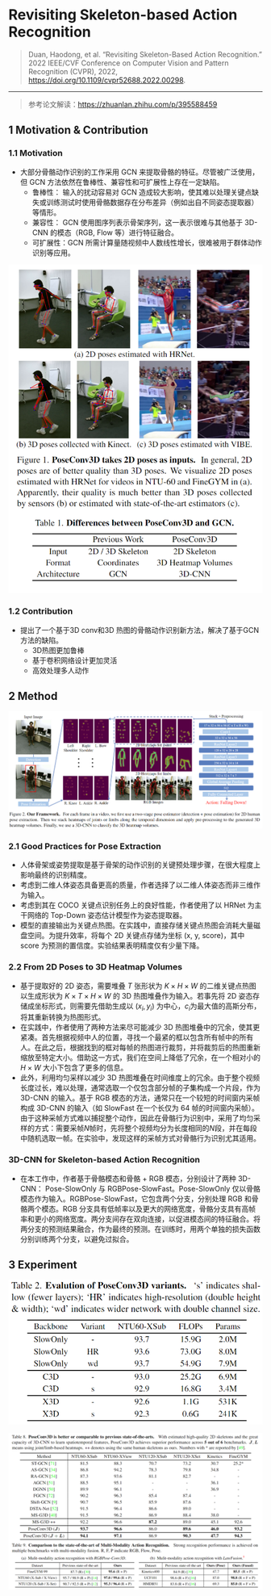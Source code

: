 # Revisiting Skeleton-based Action Recognition

> Duan, Haodong, et al. “Revisiting Skeleton-Based Action Recognition.” 2022 IEEE/CVF Conference on Computer Vision and Pattern Recognition (CVPR), 2022, <https://doi.org/10.1109/cvpr52688.2022.00298>.

---
> 参考论文解读：<https://zhuanlan.zhihu.com/p/395588459>

## 1 Motivation & Contribution

### 1.1 Motivation

- 大部分骨骼动作识别的工作采用 GCN 来提取骨骼的特征。尽管被广泛使用，但 GCN 方法依然在鲁棒性、兼容性和可扩展性上存在一定缺陷。
  - 鲁棒性： 输入的扰动容易对 GCN 造成较大影响，使其难以处理关键点缺失或训练测试时使用骨骼数据存在分布差异（例如出自不同姿态提取器）等情形。
  - 兼容性： GCN 使用图序列表示骨架序列，这一表示很难与其他基于 3D-CNN 的模态（RGB, Flow 等）进行特征融合。
  - 可扩展性：GCN 所需计算量随视频中人数线性增长，很难被用于群体动作识别等应用。

![1](https://raw.githubusercontent.com/bobochow/blog_img/main/img/PoseC3D_1.png)

### 1.2 Contribution

- 提出了一个基于3D conv和3D 热图的骨骼动作识别新方法，解决了基于GCN方法的缺陷。
  - 3D热图更加鲁棒
  - 基于卷积网络设计更加灵活
  - 高效处理多人动作

## 2 Method

![2](https://raw.githubusercontent.com/bobochow/blog_img/main/img/PoseC3D_2.png)

### 2.1 Good Practices for Pose Extraction

- 人体骨架或姿势提取是基于骨架的动作识别的关键预处理步骤，在很大程度上影响最终的识别精度。
- 考虑到二维人体姿态具备更高的质量，作者选择了以二维人体姿态而非三维作为输入。
- 考虑到其在 COCO 关键点识别任务上的良好性能，作者使用了以 HRNet 为主干网络的 Top-Down 姿态估计模型作为姿态提取器。
- 模型的直接输出为关键点热图。在实践中，直接存储关键点热图会消耗大量磁盘空间。为提升效率，将每个 2D 关键点存储为坐标 (x, y, score)，其中 score 为预测的置信度。实验结果表明精度仅有少量下降。

### 2.2 From 2D Poses to 3D Heatmap Volumes

- 基于提取好的 2D 姿态，需要堆叠 $T$ 张形状为 $K\times H\times W$ 的二维关键点热图以生成形状为 $K\times T \times H\times W$ 的 3D 热图堆叠作为输入。若事先将 2D 姿态存储成坐标形式，则需要先借助生成以 $(x_i,y_i)$ 为中心，$c_i$为最大值的高斯分布，将其重新转换为热图形式。
- 在实践中，作者使用了两种方法来尽可能减少 3D 热图堆叠中的冗余，使其更紧凑。首先根据视频中人的位置，寻找一个最紧的框以包含所有帧中的所有人。在此之后，根据找到的框对每帧的热图进行裁剪，并将裁剪后的热图重新缩放至特定大小。借助这一方式，我们在空间上降低了冗余，在一个相对小的$H\times W$ 大小下包含了更多的信息。
- 此外，利用均匀采样以减少 3D 热图堆叠在时间维度上的冗余。由于整个视频长度过长，难以处理，通常选取一个仅包含部分帧的子集构成一个片段，作为 3D-CNN 的输入。基于 RGB 模态的方法，通常只在一个较短的时间窗内采帧构成 3D-CNN 的输入（如 SlowFast 在一个长仅为 64 帧的时间窗内采帧）。由于这种采帧方式难以捕捉整个动作，因此在骨骼行为识别中，采用了均匀采样的方式：需要采帧$N$帧时，先将整个视频均分为长度相同的$N$段，并在每段中随机选取一帧。在实验中，发现这样的采帧方式对骨骼行为识别尤其适用。

### 3D-CNN for Skeleton-based Action Recognition

- 在本工作中，作者基于骨骼模态和骨骼 + RGB 模态，分别设计了两种 3D-CNN： Pose-SlowOnly 与 RGBPose-SlowFast。Pose-SlowOnly 仅以骨骼模态作为输入。RGBPose-SlowFast，它包含两个分支，分别处理 RGB 和骨骼两个模态。RGB 分支具有低帧率以及更大的网络宽度，骨骼分支具有高帧率和更小的网络宽度。两分支间存在双向连接，以促进模态间的特征融合。将两分支的预测结果融合，作为最终的预测。在训练时，用两个单独的损失函数分别训练两个分支，以避免过拟合。

## 3 Experiment

![3](https://raw.githubusercontent.com/bobochow/blog_img/main/img/PoseC3D_3.png)

![4](https://raw.githubusercontent.com/bobochow/blog_img/main/img/PoseC3D_4.png)
